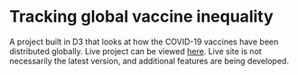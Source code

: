 # Tracking global vaccine inequality

A project built in D3 that looks at how the COVID-19 vaccines have been distributed globally. Live project can be viewed [here](https://global-covid-vac.herokuapp.com). Live site is not necessarily the latest version, and additional features are being developed.
